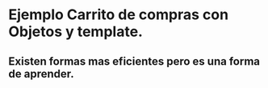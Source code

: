 # Ejemplo Carrito de compras con Objetos y template.

## Existen formas mas eficientes pero es una forma de aprender.